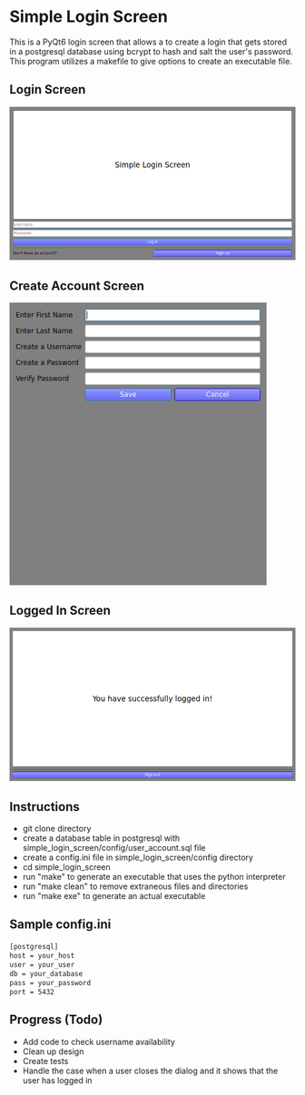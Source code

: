 # Simple Login Screen

This is a PyQt6 login screen that allows a to create a login that gets stored 
in a postgresql database using bcrypt to hash and salt the user's password. 
This program utilizes a makefile to give options to create an executable file.

## Login Screen
![Login Screen](./images/login_screen.png)

## Create Account Screen
![Create Account Screen](./images/create_account.png)

## Logged In Screen
![Logged In Screen](./images/logged_in.png)

## Instructions
- git clone directory
- create a database table in postgresql with simple_login_screen/config/user_account.sql file
- create a config.ini file in simple_login_screen/config directory
- cd simple_login_screen
- run "make" to generate an executable that uses the python interpreter
- run "make clean" to remove extraneous files and directories
- run "make exe" to generate an actual executable

## Sample config.ini
```
[postgresql]
host = your_host
user = your_user
db = your_database
pass = your_password
port = 5432
```

## Progress (Todo)
- Add code to check username availability
- Clean up design
- Create tests
- Handle the case when a user closes the dialog and it shows that the user has
    logged in

